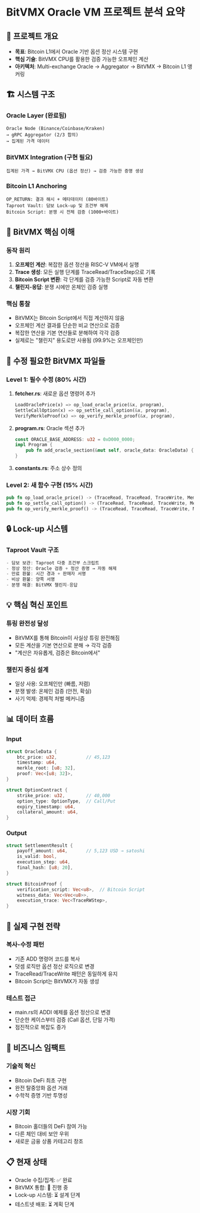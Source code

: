 # BitVMX Oracle VM 프로젝트 분석 요약

## 🎯 프로젝트 개요
- **목표**: Bitcoin L1에서 Oracle 기반 옵션 정산 시스템 구현
- **핵심 기술**: BitVMX CPU를 활용한 검증 가능한 오프체인 계산
- **아키텍처**: Multi-exchange Oracle → Aggregator → BitVMX → Bitcoin L1 앵커링

## 🏗 시스템 구조

### Oracle Layer (완료됨)
```
Oracle Node (Binance/Coinbase/Kraken) 
→ gRPC Aggregator (2/3 합의)
→ 집계된 가격 데이터
```

### BitVMX Integration (구현 필요)
```
집계된 가격 → BitVMX CPU (옵션 정산) → 검증 가능한 증명 생성
```

### Bitcoin L1 Anchoring
```
OP_RETURN: 결과 해시 + 메타데이터 (80바이트)
Taproot Vault: 담보 Lock-up 및 조건부 해제
Bitcoin Script: 분쟁 시 전체 검증 (1000+바이트)
```

## 🔧 BitVMX 핵심 이해

### 동작 원리
1. **오프체인 계산**: 복잡한 옵션 정산을 RISC-V VM에서 실행
2. **Trace 생성**: 모든 실행 단계를 TraceRead/TraceStep으로 기록
3. **Bitcoin Script 변환**: 각 단계를 검증 가능한 Script로 자동 변환
4. **챌린지-응답**: 분쟁 시에만 온체인 검증 실행

### 핵심 통찰
- BitVMX는 Bitcoin Script에서 직접 계산하지 않음
- 오프체인 계산 결과를 단순한 비교 연산으로 검증
- 복잡한 연산을 기본 연산들로 분해하여 각각 검증
- 실제로는 "챌린지" 용도로만 사용됨 (99.9%는 오프체인만)

## 📁 수정 필요한 BitVMX 파일들

### Level 1: 필수 수정 (80% 시간)
1. **fetcher.rs**: 새로운 옵션 명령어 추가
   ```rust
   LoadOraclePrice(x) => op_load_oracle_price(&x, program),
   SettleCallOption(x) => op_settle_call_option(&x, program),
   VerifyMerkleProof(x) => op_verify_merkle_proof(&x, program),
   ```

2. **program.rs**: Oracle 섹션 추가
   ```rust
   const ORACLE_BASE_ADDRESS: u32 = 0xD000_0000;
   impl Program {
       pub fn add_oracle_section(&mut self, oracle_data: OracleData) { ... }
   }
   ```

3. **constants.rs**: 주소 상수 정의

### Level 2: 새 함수 구현 (15% 시간)
```rust
pub fn op_load_oracle_price() -> (TraceRead, TraceRead, TraceWrite, MemoryWitness)
pub fn op_settle_call_option() -> (TraceRead, TraceRead, TraceWrite, MemoryWitness)  
pub fn op_verify_merkle_proof() -> (TraceRead, TraceRead, TraceWrite, MemoryWitness)
```

## 🔒 Lock-up 시스템

### Taproot Vault 구조
```rust
- 담보 보관: Taproot 다중 조건부 스크립트
- 정상 정산: Oracle 검증 + 정산 증명 → 자동 해제
- 만료 환불: 시간 경과 + 판매자 서명
- 비상 환불: 양쪽 서명
- 분쟁 해결: BitVMX 챌린지-응답
```

## 💡 핵심 혁신 포인트

### 튜링 완전성 달성
- BitVMX를 통해 Bitcoin이 사실상 튜링 완전해짐
- 모든 계산을 기본 연산으로 분해 → 각각 검증
- "계산은 자유롭게, 검증은 Bitcoin에서"

### 챌린지 중심 설계
- 일상 사용: 오프체인만 (빠름, 저렴)
- 분쟁 발생: 온체인 검증 (안전, 확실)  
- 사기 억제: 경제적 처벌 메커니즘

## 📊 데이터 흐름

### Input
```rust
struct OracleData {
    btc_price: u32,           // 45,123
    timestamp: u64,
    merkle_root: [u8; 32],
    proof: Vec<[u8; 32]>,
}

struct OptionContract {
    strike_price: u32,        // 40,000
    option_type: OptionType,  // Call/Put
    expiry_timestamp: u64,
    collateral_amount: u64,
}
```

### Output
```rust
struct SettlementResult {
    payoff_amount: u64,       // 5,123 USD → satoshi
    is_valid: bool,
    execution_step: u64,
    final_hash: [u8; 20],
}

struct BitcoinProof {
    verification_script: Vec<u8>,  // Bitcoin Script
    witness_data: Vec<Vec<u8>>,
    execution_trace: Vec<TraceRWStep>,
}
```

## 🎯 실제 구현 전략

### 복사-수정 패턴
- 기존 ADD 명령어 코드를 복사
- 덧셈 로직만 옵션 정산 로직으로 변경
- TraceRead/TraceWrite 패턴은 동일하게 유지
- Bitcoin Script는 BitVMX가 자동 생성

### 테스트 접근
- main.rs의 ADDI 예제를 옵션 정산으로 변경
- 단순한 케이스부터 검증 (Call 옵션, 단일 가격)
- 점진적으로 복잡도 증가

## 🚀 비즈니스 임팩트

### 기술적 혁신
- Bitcoin DeFi 최초 구현
- 완전 탈중앙화 옵션 거래
- 수학적 증명 기반 투명성

### 시장 기회  
- Bitcoin 홀더들의 DeFi 참여 가능
- 다른 체인 대비 보안 우위
- 새로운 금융 상품 카테고리 창조

## 📋 현재 상태
- Oracle 수집/집계: ✅ 완료
- BitVMX 통합: 🚧 진행 중
- Lock-up 시스템: ⏳ 설계 단계
- 테스트넷 배포: ⏳ 계획 단계